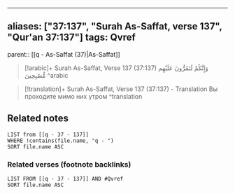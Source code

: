 
---
aliases: ["37:137", "Surah As-Saffat, verse 137", "Qur'an 37:137"]
tags: Qvref
---

parent:: [[q - As-Saffat (37)|As-Saffat]]

> [!arabic]+ Surah As-Saffat, Verse 137 (37:137)
> <span class="quran-arabic">وَإِنَّكُمْ لَتَمُرُّونَ عَلَيْهِم مُّصْبِحِينَ</span>
^arabic

> [!translation]+ Surah As-Saffat, Verse 137 (37:137) - Translation
> Вы проходите мимо них утром
^translation



## Related notes
```dataview
LIST from [[q - 37 - 137]]
WHERE !contains(file.name, "q - ")
SORT file.name ASC
```

### Related verses (footnote backlinks)
```dataview
LIST FROM [[q - 37 - 137]] AND #Qvref
SORT file.name ASC
```

